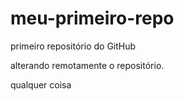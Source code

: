 # meu-primeiro-repo
primeiro repositório do GitHub

alterando remotamente o repositório.

qualquer coisa